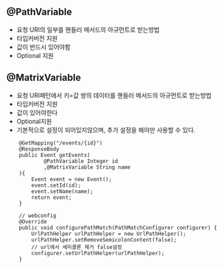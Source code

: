 
## @PathVariable
- 요청 URI의 일부를 핸들러 메서드의 아규먼트로 받는방법
- 타입커버전 지원
- 값이 반드시 있어야함
- Optional 지원

## @MatrixVariable
- 요청 URI패턴에서 키=값 쌍의 데이터를 핸들러 메서드의 아규먼트로 받는방법
- 타입커버전 지원
- 값이 있어야한다
- Optional지원
- 기본적으로 설정이 되어있지않으며, 추가 설정을 해야만 사용할 수 있다.

```
    @GetMapping("/events/{id}")
    @ResponseBody
    public Event getEvents(
            @PathVariable Integer id
            ,@MatrixVariable String name
    ){
        Event event = new Event();
        event.setId(id);
        event.setName(name);
        return event;
    }

    // webconfig 
    @Override
    public void configurePathMatch(PathMatchConfigurer configurer) {
        UrlPathHelper urlPathHelper = new UrlPathHelper();
        urlPathHelper.setRemoveSemicolonContent(false);
        // url에서 세미콜론 제거 false설정
        configurer.setUrlPathHelper(urlPathHelper);
    }
```
